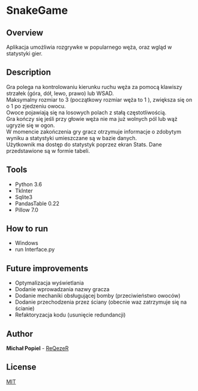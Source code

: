 # SnakeGame
## Overview
Aplikacja umożliwia rozgrywke w popularnego węża, oraz wgląd w statystyki gier. 

## Description 
Gra polega na kontrolowaniu kierunku ruchu węża za pomocą klawiszy strzałek (góra, dół, lewo, prawo) lub WSAD.  
Maksymalny rozmiar to 3 (początkowy rozmiar węża to 1 ), zwiększa się on o 1 po zjedzeniu owocu.  
Owoce pojawiają się na losowych polach z stałą częstotliwością.  
Gra kończy się jeśli przy głowie węża nie ma już wolnych pól lub wąż ugryzie się w ogon.  
W momencie zakończenia gry gracz otrzymuje informacje o zdobytym wyniku a statystyki umieszczane są w bazie danych.  
Użytkownik ma dostęp do statystyk poprzez ekran Stats. Dane przedstawione są w formie tabeli.


## Tools
* Python 3.6
* TkInter
* Sqlite3
* PandasTable 0.22
* Pillow 7.0

## How to run
* Windows
* run Interface.py

## Future improvements
* Optymalizacja wyświetlania
* Dodanie wprowadzania nazwy gracza
* Dodanie mechaniki obsługującej bomby (przeciwieństwo owoców)
* Dodanie przechodzenia przez ściany (obecnie waz zatrzymuje się na ścianie)
* Refaktoryzacja kodu (usunięcie redundancji)

## Author
**Michał Popiel** - [ReQezeR](https://github.com/ReQezeR)

## License
[MIT](https://choosealicense.com/licenses/mit/)
